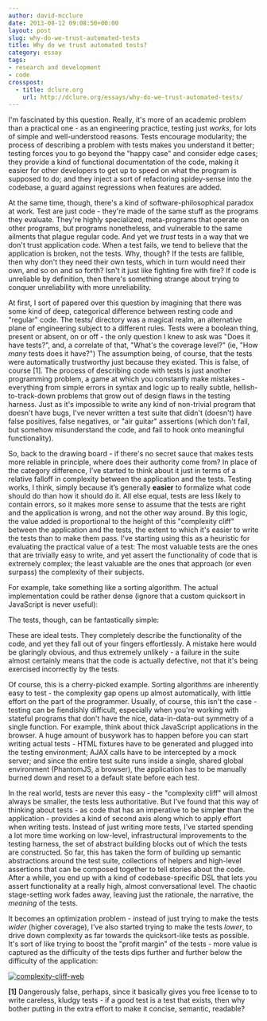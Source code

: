 ```yaml
---
author: david-mcclure
date: 2013-08-12 09:08:50+00:00
layout: post
slug: why-do-we-trust-automated-tests
title: Why do we trust automated tests?
category: essay
tags:
- research and development
- code
crosspost:
  - title: dclure.org
    url: http://dclure.org/essays/why-do-we-trust-automated-tests/
---
```


I'm fascinated by this question. Really, it's more of an academic problem than a practical one - as an engineering practice, testing just _works_, for lots of simple and well-understood reasons. Tests encourage modularity; the process of describing a problem with tests makes you understand it better; testing forces you to go beyond the "happy case" and consider edge cases; they provide a kind of functional documentation of the code, making it easier for other developers to get up to speed on what the program is supposed to do; and they inject a sort of refactoring spidey-sense into the codebase, a guard against regressions when features are added.

At the same time, though, there's a kind of software-philosophical paradox at work. Test are just code - they're made of the same stuff as the programs they evaluate. They're highly specialized, meta-programs that operate on other programs, but programs nonetheless, and vulnerable to the same ailments that plague regular code. And yet we _trust_ tests in a way that we don't trust application code. When a test fails, we tend to believe that the application is broken, not the tests. Why, though? If the tests are fallible, then why don't they need their own tests, which in turn would need their own, and so on and so forth? Isn't it just like fighting fire with fire? If code is unreliable by definition, then there's something strange about trying to conquer unreliability with more unreliability.

At first, I sort of papered over this question by imagining that there was some kind of deep, categorical difference between resting code and "regular" code. The tests/ directory was a magical realm, an alternative plane of engineering subject to a different rules. Tests were a boolean thing, present or absent, on or off - the only question I knew to ask was "Does it have tests?", and, a correlate of that, "What's the coverage level?" (ie, "How _many_ tests does it have?") The assumption being, of course, that the tests were automatically trustworthy just because they existed. This is false, of course [1]. The process of describing code with tests is just another programming problem, a game at which you constantly make mistakes - everything from simple errors in syntax and logic up to really subtle, hellish-to-track-down problems that grow out of design flaws in the testing harness. Just as it's impossible to write any kind of non-trivial program that doesn't have bugs, I've never written a test suite that didn't (doesn't) have false positives, false negatives, or "air guitar" assertions (which don't fail, but somehow misunderstand the code, and fail to hook onto meaningful functionality).

So, back to the drawing board - if there's no secret sauce that makes tests more reliable in principle, where does their authority come from? In place of the category difference, I've started to think about it just in terms of a relative falloff in complexity between the application and the tests. Testing works, I think, simply because it’s generally **easier** to formalize what code should do than how it should do it. All else equal, tests are less likely to contain errors, so it makes more sense to assume that the tests are right and the application is wrong, and not the other way around. By this logic, the value added is proportional to the height of this "complexity cliff" between the application and the tests, the extent to which it's easier to write the tests than to make them pass. I've starting using this as a heuristic for evaluating the practical value of a test: The most valuable tests are the ones that are trivially easy to write, and yet assert the functionality of code that is extremely complex; the least valuable are the ones that approach (or even surpass) the complexity of their subjects.  

For example, take something like a sorting algorithm. The actual implementation could be rather dense (ignore that a custom quicksort in JavaScript is never useful):



The tests, though, can be fantastically simple:



These are ideal tests. They completely describe the functionality of the code, and yet they fall out of your fingers effortlessly. A mistake here would be glaringly obvious, and thus extremely unlikely - a failure in the suite almost certainly means that the code is actually defective, not that it's being exercised incorrectly by the tests.

Of course, this is a cherry-picked example. Sorting algorithms are inherently easy to test - the complexity gap opens up almost automatically, with little effort on the part of the programmer. Usually, of course, this isn't the case - testing can be fiendishly difficult, especially when you're working with stateful programs that don't have the nice, data-in-data-out symmetry of a single function. For example, think about thick JavaScript applications in the browser. A huge amount of busywork has to happen before you can start writing actual tests - HTML fixtures have to be generated and plugged into the testing environment; AJAX calls have to be intercepted by a mock server; and since the entire test suite runs inside a single, shared global environment (PhantomJS, a browser), the application has to be manually burned down and reset to a default state before each test.

In the real world, tests are never this easy - the "complexity cliff" will almost always be smaller, the tests less authoritative. But I've found that this way of thinking about tests - as code that has an imperative to be simpl**er** than the application - provides a kind of second axis along which to apply effort when writing tests. Instead of just writing more tests, I've started spending a lot more time working on low-level, infrastructural improvements to the testing harness, the set of abstract building blocks out of which the tests are constructed. So far, this has taken the form of building up semantic abstractions around the test suite, collections of helpers and high-level assertions that can be composed together to tell stories about the code. After a while, you end up with a kind of codebase-specific DSL that lets you assert functionality at a really high, almost conversational level. The chaotic stage-setting work fades away, leaving just the rationale, the narrative, the _meaning_ of the tests.

It becomes an optimization problem - instead of just trying to make the tests _wider_ (higher coverage), I've also started trying to make the tests _lower_, to drive down complexity as far towards the quicksort-like tests as possible. It's sort of like trying to boost the "profit margin" of the tests - more value is captured as the difficulty of the tests dips further and further below the difficulty of the application:

[![complexity-cliff-web](http://static.scholarslab.org/wp-content/uploads/2013/08/complexity-cliff-web-1024x584.jpg)](http://static.scholarslab.org/wp-content/uploads/2013/08/complexity-cliff-web.jpg)

**[1]** Dangerously false, perhaps, since it basically gives you free license to to write careless, kludgy tests - if a good test is a test that exists, then why bother putting in the extra effort to make it concise, semantic, readable?
